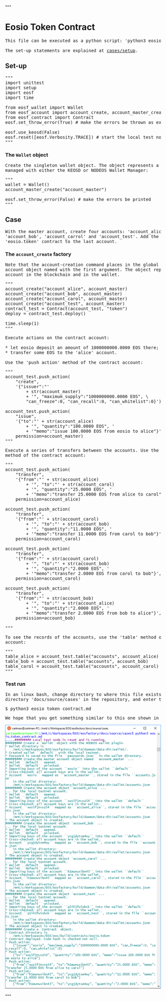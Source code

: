 """
# Eosio Token Contract

<pre>
This file can be executed as a python script: 'python3 eosio_token_contract.md'.

The set-up statements are explained at <a href="setup.html">cases/setup</a>.
</pre>

## Set-up

<pre>
"""
import unittest
import setup
import eosf
import time

from eosf_wallet import Wallet
from eosf_account import account_create, account_master_create
from eosf_contract import Contract
eosf.set_throw_error(True) # make the errors be thrown as exceptions

eosf.use_keosd(False)
eosf.reset([eosf.Verbosity.TRACE]) # start the local test node, reset
"""
</pre>

### The `Wallet` object

<pre>
Create the singleton wallet object. The object represents a physical wallet,
managed with either the KEOSD or NODEOS Wallet Manager:
</pre>
<pre>
"""
wallet = Wallet()
account_master_create("account_master")

eosf.set_throw_error(False) # make the errors be printed
"""
</pre>

## Case

<pre>
With the master account, create four accounts: 'account_alice', 
'account_bob', 'account_carrol' and 'account_test'. Add the 
'eosio.token' contract to the last account.
</pre>

### The `account_create` factory

<pre>
Note that the account-creation command places in the global namespace the
account object named with the first argument. The object represent a physical
account in the blockchain and in the wallet.
</pre>
<pre>
"""
account_create("account_alice", account_master)
account_create("account_bob", account_master)
account_create("account_carol", account_master)
account_create("account_test", account_master)
contract_test = Contract(account_test, "token")
deploy = contract_test.deploy()

time.sleep(1)
"""
</pre>
<pre>
Execute actions on the contract account:

* let eosio deposit an amount of 1000000000.0000 EOS there;
* transfer some EOS to the 'alice' account.

Use the 'push_action' method of the contract account:
</pre>
<pre>
"""
account_test.push_action(
    "create", 
    '{"issuer":"' 
        + str(account_master) 
        + '", "maximum_supply":"1000000000.0000 EOS", \
        "can_freeze":0, "can_recall":0, "can_whitelist":0}')

account_test.push_action(
    "issue",
    '{"to":"' + str(account_alice)
        + '", "quantity":"100.0000 EOS", '
        + '"memo":"issue 100.0000 EOS from eosio to alice"}',
    permission=account_master)
"""
</pre>
<pre>
Execute a series of transfers between the accounts. Use the 'push_action' 
method of the contract account:
</pre>

<pre>
"""
account_test.push_action(
    "transfer",
    '{"from":"' + str(account_alice)
        + '", "to":"' + str(account_carol)
        + '", "quantity":"25.0000 EOS", '
        + '"memo":"transfer 25.0000 EOS from alice to carol"}',
    permission=account_alice)

account_test.push_action(
    "transfer",
    '{"from":"' + str(account_carol)
        + '", "to":"' + str(account_bob)
        + '", "quantity":"11.0000 EOS", '
        + '"memo":"transfer 11.0000 EOS from carol to bob"}',
    permission=account_carol)

account_test.push_action(
    "transfer",
    '{"from":"' + str(account_carol)
        + '", "to":"' + str(account_bob)
        + '", "quantity":"2.0000 EOS", '
        + '"memo":"transfer 2.0000 EOS from carol to bob"}',
    permission=account_carol)

account_test.push_action(
    "transfer",
    '{"from":"' + str(account_bob)
        + '", "to":"' + str(account_alice)
        + '", "quantity":"2.0000 EOS", '
        + '"memo":"transfer 2.0000 EOS from bob to alice"}',
    permission=account_bob)

"""
</pre>
<pre>
To see the records of the accounts, use the 'table' method of the contract
account:
</pre>
<pre>
"""
table_alice = account_test.table("accounts", account_alice)
table_bob = account_test.table("accounts", account_bob)
table_carol = account_test.table("accounts", account_carol)
"""
</pre>

### Test run

<pre>
In an linux bash, change directory to where this file exists, it is the 
directory 'docs/source/cases' in the repository, and enter this command:
</pre>
<pre>
$ python3 eosio_token_contract.md
</pre>
<pre>
We hope that you get something similar to this one shown in the image below.
</pre>
<img src="eosio_token.png" 
    onerror="this.src='../../../source/cases/eosio_token.png'"   
    alt="eosio token contract" width="640px"/>

"""